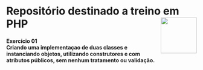 # Repositório destinado a treino em PHP<img height = "95 " align="right" src="https://cdn.jsdelivr.net/gh/devicons/devicon/icons/php/php-plain.svg" />


####  Exercício 01 <br> Criando uma implementaçao de duas classes e instanciando objetos, utilizando construtores e com atributos públicos, sem nenhum tratamento ou validação.
